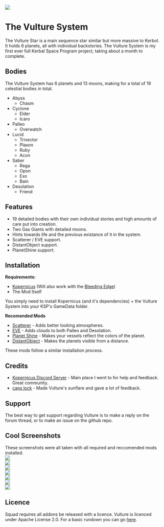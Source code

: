 ![](https://upload.livaco.dev/u/ZTGJ86rVDp.png)
# The Vulture System
The Vulture Star is a main sequence star similar but more massive to Kerbol. It holds 6 planets, all with individual backstories. The Vulture System is my first ever full Kerbal Space Program project, taking about a month to complete. 

## Bodies
The Vulture System has 6 planets and 13 moons, making for a total of 19 celestial bodies in total. 
- Abyss
    - Chasm
- Cyclone 
    - Elder 
    - Icaro
- Palleo
    - Overwatch
- Lucid
    - Trivector
    - Plaxon
    - Ruby
    - Acon
- Saber
    - Rega
    - Opon
    - Exo
    - Bain
- Desolation
    - Friend
    
## Features 
- 19 detailed bodies with their own individual stories and high amounts of care put into creation.
- Two Gas Giants with detailed moons.
- Hints towards life and the previous existance of it in the system.
- Scatterer / EVE support.
- DistantObject support.
- PlanetShine support.

## Installation
**Requirements:**
- [Kopernicus](https://github.com/Kopernicus/Kopernicus/releases) (Will also work with the [Bleeding Edge](https://github.com/R-T-B/Kopernicus/releases))
- The Mod Itself  
  
You simply need to install Kopernicus (and it's dependencies) + the Vulture System into your KSP's GameData folder.

**Recomended Mods**
- [Scatterer](https://forum.kerbalspaceprogram.com/index.php?/topic/103963-wip19x-110x-111x-scatterer-atmospheric-scattering-v00723-31122020/) - Adds better looking atmospheres.
- [EVE](https://forum.kerbalspaceprogram.com/index.php?/topic/149733-18-environmentalvisualenhancements-180-2/) - Adds clouds to both Palleo and Desolation.
- [Planet Shine](https://forum.kerbalspaceprogram.com/index.php?/topic/173138-141-planetshine-0261-mar-28-2018/) - Makes your vessels reflect the colors of the planet.
- [DistantObject](https://forum.kerbalspaceprogram.com/index.php?/topic/189759-18-111x-distant-object-enhancement-continued-v2020-27-december-2020/) - Makes the planets visible from a distance.

These mods follow a similar installation process.

## Credits
- [Kopernicus Discord Server](https://discord.com/invite/XmVp23s) - Main place I went to for help and feedback. Great community.
- [caps lock](https://forum.kerbalspaceprogram.com/index.php?/profile/200251-caps-lock/) - Made Vulture's sunflare and gave a lot of feedback.

## Support 
The best way to get support regarding Vulture is to make a reply on the forum thread, or to make an issue on the github repo.

## Cool Screenshots
These screenshots were all taken with all required and reccomended mods installed.  
![](https://upload.livaco.dev/u/1jRkr4MaNO.png)  
![](https://upload.livaco.dev/u/o6stdr8KRC.jpg)  
![](https://upload.livaco.dev/u/k9SKwVTg3J.jpg)  
![](https://upload.livaco.dev/u/Jusifj0AZq.jpg)  
![](https://upload.livaco.dev/u/SOe6qpAwdV.jpg)  
![](https://upload.livaco.dev/u/qvGxorHLTP.jpg)  
![](https://upload.livaco.dev/u/3Up19E7TmK.png)  

## Licence 
Squad requires all addons be released with a licence. Vulture is licenced under Apache License 2.0. For a basic rundown you can go [here](https://choosealicense.com/licenses/apache-2.0/).